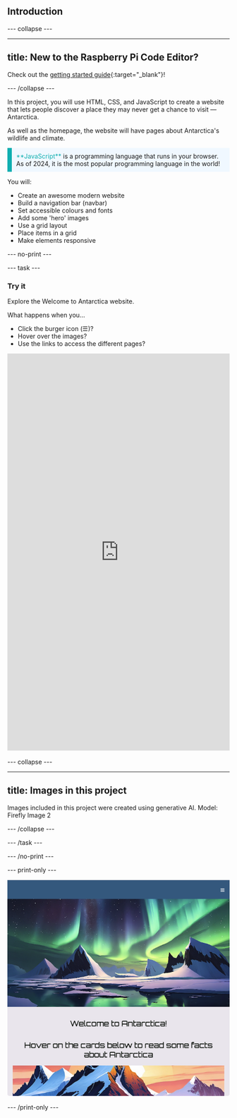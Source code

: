 ## Introduction

\--- collapse ---

---

## title: New to the Raspberry Pi Code Editor?

Check out the [getting started guide](https://projects.raspberrypi.org/en/projects/getting-started-guide-editor-html){:target="_blank"}!

\--- /collapse ---

In this project, you will use HTML, CSS, and JavaScript to create a website that lets people discover a place they may never get a chance to visit — Antarctica.

As well as the homepage, the website will have pages about Antarctica's wildlife and climate.

<p style="border-left: solid; border-width:10px; border-color: #0faeb0; background-color: aliceblue; padding: 10px;">
<span style="color: #0faeb0">**JavaScript**</span> is a programming language that runs in your browser. As of 2024, it is the most popular programming language in the world!
</p>

You will:

- Create an awesome modern website
- Build a navigation bar (navbar)
- Set accessible colours and fonts
- Add some 'hero' images
- Use a grid layout
- Place items in a grid
- Make elements responsive

\--- no-print ---

\--- task ---

### Try it

Explore the Welcome to Antarctica website.

What happens when you...

- Click the burger icon (☰)?
- Hover over the images?
- Use the links to access the different pages?

<iframe src="https://editor.raspberrypi.org/en/embed/viewer/welcome-to-antarctica-complete" width="100%" height="900" frameborder="0" marginwidth="0" marginheight="0" allowfullscreen> </iframe>

\--- collapse ---

---

## title: Images in this project

Images included in this project were created using generative AI. Model: Firefly Image 2

\--- /collapse ---

\--- /task ---

\--- /no-print ---

\--- print-only ---

![Completed project](images/showcase_static.png)

\--- /print-only ---
